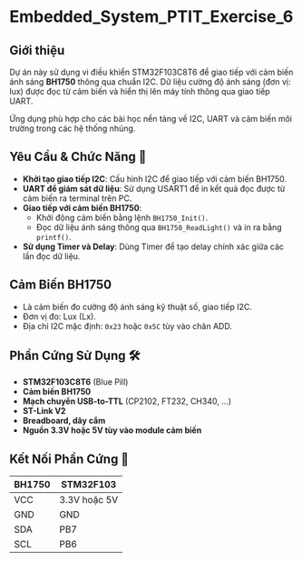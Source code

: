 # Embedded_System_PTIT_Exercise_6
## Giới thiệu  
Dự án này sử dụng vi điều khiển STM32F103C8T6 để giao tiếp với cảm biến ánh sáng **BH1750** thông qua chuẩn I2C. Dữ liệu cường độ ánh sáng (đơn vị: lux) được đọc từ cảm biến và hiển thị lên máy tính thông qua giao tiếp UART.

Ứng dụng phù hợp cho các bài học nền tảng về I2C, UART và cảm biến môi trường trong các hệ thống nhúng.

## Yêu Cầu & Chức Năng 🎯
- **Khởi tạo giao tiếp I2C**: Cấu hình I2C để giao tiếp với cảm biến BH1750.
- **UART để giám sát dữ liệu**: Sử dụng USART1 để in kết quả đọc được từ cảm biến ra terminal trên PC.
- **Giao tiếp với cảm biến BH1750**:
  - Khởi động cảm biến bằng lệnh `BH1750_Init()`.
  - Đọc dữ liệu ánh sáng thông qua `BH1750_ReadLight()` và in ra bằng `printf()`.
- **Sử dụng Timer và Delay**: Dùng Timer để tạo delay chính xác giữa các lần đọc dữ liệu.

## Cảm Biến BH1750
- Là cảm biến đo cường độ ánh sáng kỹ thuật số, giao tiếp I2C.
- Đơn vị đo: Lux (Lx).
- Địa chỉ I2C mặc định: `0x23` hoặc `0x5C` tùy vào chân ADD.

## Phần Cứng Sử Dụng 🛠️
- **STM32F103C8T6** (Blue Pill)
- **Cảm biến BH1750**
- **Mạch chuyển USB-to-TTL** (CP2102, FT232, CH340, ...)
- **ST-Link V2**
- **Breadboard, dây cắm**
- **Nguồn 3.3V hoặc 5V tùy vào module cảm biến**

## Kết Nối Phần Cứng 🔌

| BH1750     | STM32F103     |
|------------|---------------|
| VCC        | 3.3V hoặc 5V   |
| GND        | GND           |
| SDA        | PB7           |
| SCL        | PB6           |
